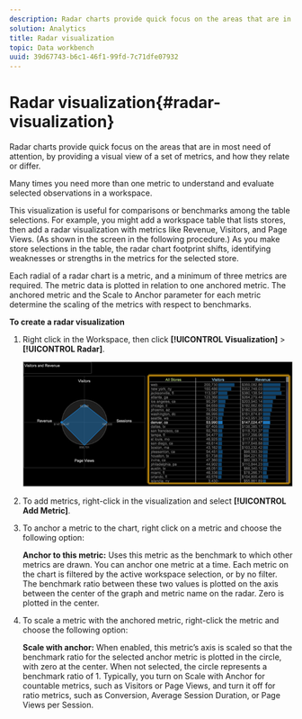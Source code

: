 ```yaml
---
description: Radar charts provide quick focus on the areas that are in most need of attention, by providing a visual view of a set of metrics, and how they relate or differ.
solution: Analytics
title: Radar visualization
topic: Data workbench
uuid: 39d67743-b6c1-46f1-99fd-7c71dfe07932
---
```


# Radar visualization{#radar-visualization}

Radar charts provide quick focus on the areas that are in most need of attention, by providing a visual view of a set of metrics, and how they relate or differ.

 Many times you need more than one metric to understand and evaluate selected observations in a workspace.

This visualization is useful for comparisons or benchmarks among the table selections. For example, you might add a workspace table that lists stores, then add a radar visualization with metrics like Revenue, Visitors, and Page Views. (As shown in the screen in the following procedure.) As you make store selections in the table, the radar chart footprint shifts, identifying weaknesses or strengths in the metrics for the selected store.

Each radial of a radar chart is a metric, and a minimum of three metrics are required. The metric data is plotted in relation to one anchored metric. The anchored metric and the Scale to Anchor parameter for each metric determine the scaling of the metrics with respect to benchmarks.

**To create a radar visualization** 

1. Right click in the Workspace, then click **[!UICONTROL Visualization]** > **[!UICONTROL Radar]**.

   ![](assets/client-rad.png)

1. To add metrics, right-click in the visualization and select **[!UICONTROL Add Metric]**.
1. To anchor a metric to the chart, right click on a metric and choose the following option:

   **Anchor to this metric:** Uses this metric as the benchmark to which other metrics are drawn. You can anchor one metric at a time. Each metric on the chart is filtered by the active workspace selection, or by no filter. The benchmark ratio between these two values is plotted on the axis between the center of the graph and metric name on the radar. Zero is plotted in the center. 

1. To scale a metric with the anchored metric, right-click the metric and choose the following option:

   **Scale with anchor:** When enabled, this metric’s axis is scaled so that the benchmark ratio for the selected anchor metric is plotted in the circle, with zero at the center. When not selected, the circle represents a benchmark ratio of 1. Typically, you turn on Scale with Anchor for countable metrics, such as Visitors or Page Views, and turn it off for ratio metrics, such as Conversion, Average Session Duration, or Page Views per Session. 

